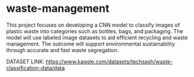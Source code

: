 # waste-management
This project focuses on developing a CNN model to classify images of plastic waste into categories such as bottles, bags, and packaging. The model will use labeled image datasets to aid efficient recycling and waste management. The outcome will support environmental sustainability through accurate and fast waste segregation.

DATASET LINK: https://www.kaggle.com/datasets/techsash/waste-classification-data/data
